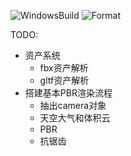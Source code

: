 
![WindowsBuild](https://github.com/rucker-ma/ToyStation/actions/workflows/dotnet-desktop.yml/badge.svg) ![Format](https://github.com/rucker-ma/ToyStation/actions/workflows/format-check.yml/badge.svg)



TODO:
 - 资产系统
    - fbx资产解析
    - gltf资产解析
 - 搭建基本PBR渲染流程
    - 抽出camera对象
    - 天空大气和体积云
    - PBR
    - 抗锯齿
